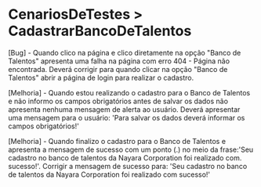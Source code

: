 # CenariosDeTestes > CadastrarBancoDeTalentos
[Bug] - Quando clico na página e clico diretamente na opção "Banco de Talentos" apresenta uma falha na página com erro 404 - Página não encontrada. 
Deverá corrigir para quando clicar na opção "Banco de Talentos" abrir a página de login para realizar o cadastro.

[Melhoria] - Quando estou realizando o cadastro para o Banco de Talentos e não informo os campos obrigatórios antes de salvar os dados não apresenta nenhuma mensagem de alerta ao usuário.
Deverá apresentar uma mensagem para o usuário: 'Para salvar os dados deverá informar os campos obrigatórios!'

[Melhoria] - Quando finalizo o cadastro para o Banco de Talentos e apresenta a mensagem de sucesso com um ponto (.) no meio da frase:'Seu cadastro no banco de talentos da Nayara Corporation foi realizado com. sucesso!'. 
Corrigir a mensagem de sucesso para: 'Seu cadastro no banco de talentos da Nayara Corporation foi realizado com sucesso!'
